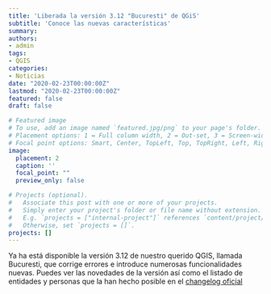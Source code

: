 ```yaml
---
title: 'Liberada la versión 3.12 "Bucuresti" de QGiS'
subtitle: 'Conoce las nuevas características'
summary: 
authors:
- admin
tags:
- QGIS
categories:
- Noticias
date: "2020-02-23T00:00:00Z"
lastmod: "2020-02-23T00:00:00Z"
featured: false
draft: false

# Featured image
# To use, add an image named `featured.jpg/png` to your page's folder.
# Placement options: 1 = Full column width, 2 = Out-set, 3 = Screen-width
# Focal point options: Smart, Center, TopLeft, Top, TopRight, Left, Right, BottomLeft, Bottom, BottomRight
image:
  placement: 2
  caption: ''
  focal_point: ""
  preview_only: false

# Projects (optional).
#   Associate this post with one or more of your projects.
#   Simply enter your project's folder or file name without extension.
#   E.g. `projects = ["internal-project"]` references `content/project/deep-learning/index.md`.
#   Otherwise, set `projects = []`.
projects: []
---
```


Ya ha está disponible la versión 3.12 de nuestro querido QGIS, llamada Bucuresti, que corrige errores e introduce numerosas funcionalidades nuevas.
Puedes ver las novedades de la versión así como el listado de entidades y personas que la han hecho posible en el [changelog oficial](https://qgis.org/es/site/forusers/visualchangelog312/index.html)
